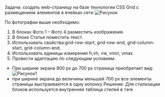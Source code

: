 Задача: создать web-страницу на базе технологии CSS Grid с размещением элементов в ячейках сети
![Рисунок](https://github.com/NellyLed/grids/assets/143941681/ad582b28-233f-4fb6-a9e0-c8ea7ecef928)

По фотографии выше необходимо:
1) В блоках Фото 1 – Фото 4 разместить изображения.
2) В блоке Статья поместить текст.
3) Использовать свойства:grid-row-start, grid-row-end, grid-column-start, grid-column-end.
4) Использовать единицы измерения fr,vh, vw, vmin, vmax
5) Провести адаптацию по следующим условиям:
- При ширине экрана 900 px до 700 px страница приобретает вид:![Рисунок1](https://github.com/NellyLed/grids/assets/143941681/8256a4bb-c53e-4b2f-9071-45cb608f6a11)
- при ширине экрана до величины меньшей 700 px все элементы страницы выстраиваются в одну колонку
Решение:
Для стилизации блоков используется внутренняя таблица стилей в тэге <style>.В целях адаптиации страницы под различные размеры экрана
используется @media all and(min-width:...px) and (max-width:...px)  

